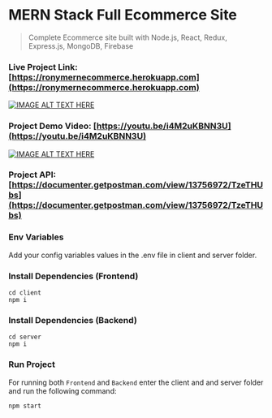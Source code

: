 # MERN Stack Full Ecommerce Site

> Complete Ecommerce site built with Node.js, React, Redux, Express.js, MongoDB, Firebase

### Live Project Link: [https://ronymernecommerce.herokuapp.com](https://ronymernecommerce.herokuapp.com)

[![IMAGE ALT TEXT HERE](https://img.youtube.com/vi/i4M2uKBNN3U/0.jpg)](https://ronymernecommerce.herokuapp.com/)

### Project Demo Video: [https://youtu.be/i4M2uKBNN3U](https://youtu.be/i4M2uKBNN3U)

[![IMAGE ALT TEXT HERE](https://img.youtube.com/vi/i4M2uKBNN3U/0.jpg)](https://youtu.be/i4M2uKBNN3U)

### Project API: [https://documenter.getpostman.com/view/13756972/TzeTHUbs](https://documenter.getpostman.com/view/13756972/TzeTHUbs)

### Env Variables

Add your config variables values in the .env file in client and server folder.

### Install Dependencies (Frontend)

```
cd client
npm i
```

### Install Dependencies (Backend)

```
cd server
npm i
```

### Run Project

For running both `Frontend` and `Backend` enter the client and and server folder and run the following command:

```
npm start
```